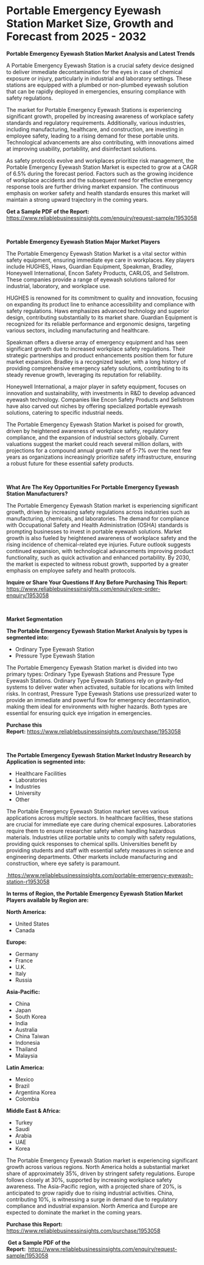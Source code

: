<p><h1>Portable Emergency Eyewash Station Market Size, Growth and Forecast from 2025 - 2032</h1></p><p><strong>Portable Emergency Eyewash Station Market Analysis and Latest Trends</strong></p>
<p><p>A Portable Emergency Eyewash Station is a crucial safety device designed to deliver immediate decontamination for the eyes in case of chemical exposure or injury, particularly in industrial and laboratory settings. These stations are equipped with a plumbed or non-plumbed eyewash solution that can be rapidly deployed in emergencies, ensuring compliance with safety regulations.</p><p>The market for Portable Emergency Eyewash Stations is experiencing significant growth, propelled by increasing awareness of workplace safety standards and regulatory requirements. Additionally, various industries, including manufacturing, healthcare, and construction, are investing in employee safety, leading to a rising demand for these portable units. Technological advancements are also contributing, with innovations aimed at improving usability, portability, and disinfectant solutions.</p><p>As safety protocols evolve and workplaces prioritize risk management, the Portable Emergency Eyewash Station Market is expected to grow at a CAGR of 6.5% during the forecast period. Factors such as the growing incidence of workplace accidents and the subsequent need for effective emergency response tools are further driving market expansion. The continuous emphasis on worker safety and health standards ensures this market will maintain a strong upward trajectory in the coming years.</p></p>
<p><strong>Get a Sample PDF of the Report:&nbsp;</strong> <a href="https://www.reliablebusinessinsights.com/enquiry/request-sample/1953058?utm_campaign=3366&utm_medium=2&utm_source=Github&utm_content=ia&utm_term=13042025&utm_id=portable-emergency-eyewash-station">https://www.reliablebusinessinsights.com/enquiry/request-sample/1953058</a></p>
<p>&nbsp;</p>
<p><strong>Portable Emergency Eyewash Station Major Market Players</strong></p>
<p><p>The Portable Emergency Eyewash Station Market is a vital sector within safety equipment, ensuring immediate eye care in workplaces. Key players include HUGHES, Haws, Guardian Equipment, Speakman, Bradley, Honeywell International, Encon Safety Products, CARLOS, and Sellstrom. These companies provide a range of eyewash solutions tailored for industrial, laboratory, and workplace use.</p><p>HUGHES is renowned for its commitment to quality and innovation, focusing on expanding its product line to enhance accessibility and compliance with safety regulations. Haws emphasizes advanced technology and superior design, contributing substantially to its market share. Guardian Equipment is recognized for its reliable performance and ergonomic designs, targeting various sectors, including manufacturing and healthcare.</p><p>Speakman offers a diverse array of emergency equipment and has seen significant growth due to increased workplace safety regulations. Their strategic partnerships and product enhancements position them for future market expansion. Bradley is a recognized leader, with a long history of providing comprehensive emergency safety solutions, contributing to its steady revenue growth, leveraging its reputation for reliability.</p><p>Honeywell International, a major player in safety equipment, focuses on innovation and sustainability, with investments in R&D to develop advanced eyewash technology. Companies like Encon Safety Products and Sellstrom have also carved out niches by offering specialized portable eyewash solutions, catering to specific industrial needs.</p><p>The Portable Emergency Eyewash Station Market is poised for growth, driven by heightened awareness of workplace safety, regulatory compliance, and the expansion of industrial sectors globally. Current valuations suggest the market could reach several million dollars, with projections for a compound annual growth rate of 5-7% over the next few years as organizations increasingly prioritize safety infrastructure, ensuring a robust future for these essential safety products.</p></p>
<p>&nbsp;</p>
<p><strong>What Are The Key Opportunities For Portable Emergency Eyewash Station Manufacturers?</strong></p>
<p><p>The Portable Emergency Eyewash Station market is experiencing significant growth, driven by increasing safety regulations across industries such as manufacturing, chemicals, and laboratories. The demand for compliance with Occupational Safety and Health Administration (OSHA) standards is prompting businesses to invest in portable eyewash solutions. Market growth is also fueled by heightened awareness of workplace safety and the rising incidence of chemical-related eye injuries. Future outlook suggests continued expansion, with technological advancements improving product functionality, such as quick activation and enhanced portability. By 2030, the market is expected to witness robust growth, supported by a greater emphasis on employee safety and health protocols.</p></p>
<p><strong>Inquire or Share Your Questions If Any Before Purchasing This Report:</strong> <a href="https://www.reliablebusinessinsights.com/enquiry/pre-order-enquiry/1953058?utm_campaign=3366&utm_medium=2&utm_source=Github&utm_content=ia&utm_term=13042025&utm_id=portable-emergency-eyewash-station">https://www.reliablebusinessinsights.com/enquiry/pre-order-enquiry/1953058</a></p>
<p>&nbsp;</p>
<p><strong>Market Segmentation</strong></p>
<p><strong>The Portable Emergency Eyewash Station Market Analysis by types is segmented into:</strong></p>
<p><ul><li>Ordinary Type Eyewash Station</li><li>Pressure Type Eyewash Station</li></ul></p>
<p><p>The Portable Emergency Eyewash Station market is divided into two primary types: Ordinary Type Eyewash Stations and Pressure Type Eyewash Stations. Ordinary Type Eyewash Stations rely on gravity-fed systems to deliver water when activated, suitable for locations with limited risks. In contrast, Pressure Type Eyewash Stations use pressurized water to provide an immediate and powerful flow for emergency decontamination, making them ideal for environments with higher hazards. Both types are essential for ensuring quick eye irrigation in emergencies.</p></p>
<p><strong>Purchase this Report:&nbsp;</strong><a href="https://www.reliablebusinessinsights.com/purchase/1953058?utm_campaign=3366&utm_medium=2&utm_source=Github&utm_content=ia&utm_term=13042025&utm_id=portable-emergency-eyewash-station">https://www.reliablebusinessinsights.com/purchase/1953058</a></p>
<p>&nbsp;</p>
<p><strong>The Portable Emergency Eyewash Station Market Industry Research by Application is segmented into:</strong></p>
<p><ul><li>Healthcare Facilities</li><li>Laboratories</li><li>Industries</li><li>University</li><li>Other</li></ul></p>
<p><p>The Portable Emergency Eyewash Station market serves various applications across multiple sectors. In healthcare facilities, these stations are crucial for immediate eye care during chemical exposures. Laboratories require them to ensure researcher safety when handling hazardous materials. Industries utilize portable units to comply with safety regulations, providing quick responses to chemical spills. Universities benefit by providing students and staff with essential safety measures in science and engineering departments. Other markets include manufacturing and construction, where eye safety is paramount.</p></p>
<p><a href="https://www.reliablebusinessinsights.com/portable-emergency-eyewash-station-r1953058?utm_campaign=3366&utm_medium=2&utm_source=Github&utm_content=ia&utm_term=13042025&utm_id=portable-emergency-eyewash-station">&nbsp;https://www.reliablebusinessinsights.com/portable-emergency-eyewash-station-r1953058</a></p>
<p><strong>In terms of Region, the Portable Emergency Eyewash Station Market Players available by Region are:</strong></p>
<p>
    <p> <strong> North America: </strong>
        <ul>
            <li>United States</li>
            <li>Canada</li>
        </ul>
        </p> 
    <p> <strong> Europe: </strong>
        <ul>
            <li>Germany</li>
            <li>France</li>
            <li>U.K.</li>
            <li>Italy</li>
            <li>Russia</li>
        </ul>
        </p> 
    <p> <strong> Asia-Pacific: </strong>
        <ul>
            <li>China</li>
            <li>Japan</li>
            <li>South Korea</li>
            <li>India</li>
            <li>Australia</li>
            <li>China Taiwan</li>
            <li>Indonesia</li>
            <li>Thailand</li>
            <li>Malaysia</li>
        </ul>
        </p> 
    <p> <strong> Latin America: </strong>
        <ul>
            <li>Mexico</li>
            <li>Brazil</li>
            <li>Argentina Korea</li>
            <li>Colombia</li>
        </ul>
        </p> 
    <p> <strong> Middle East & Africa: </strong>
        <ul>
            <li>Turkey</li>
            <li>Saudi</li>
            <li>Arabia</li>
            <li>UAE</li>
            <li>Korea</li>
        </ul>
    </p>
    </p>
<p><p>The Portable Emergency Eyewash Station market is experiencing significant growth across various regions. North America holds a substantial market share of approximately 35%, driven by stringent safety regulations. Europe follows closely at 30%, supported by increasing workplace safety awareness. The Asia-Pacific region, with a projected share of 20%, is anticipated to grow rapidly due to rising industrial activities. China, contributing 10%, is witnessing a surge in demand due to regulatory compliance and industrial expansion. North America and Europe are expected to dominate the market in the coming years.</p></p>
<p><strong>Purchase this Report: </strong><a href="https://www.reliablebusinessinsights.com/purchase/1953058?utm_campaign=3366&utm_medium=2&utm_source=Github&utm_content=ia&utm_term=13042025&utm_id=portable-emergency-eyewash-station">https://www.reliablebusinessinsights.com/purchase/1953058</a></p>
<p>&nbsp;<strong>Get a Sample PDF of the Report:&nbsp;&nbsp;</strong><a href="https://www.reliablebusinessinsights.com/enquiry/request-sample/1953058?utm_campaign=3366&utm_medium=2&utm_source=Github&utm_content=ia&utm_term=13042025&utm_id=portable-emergency-eyewash-station">https://www.reliablebusinessinsights.com/enquiry/request-sample/1953058</a></p>
<p><strong></strong></p>
<p><p></p><p></p><p></p></p>